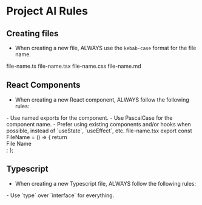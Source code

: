# Project AI Rules

## Creating files

- When creating a new file, ALWAYS use the `kebab-case` format for the file name.

<example>
    file-name.ts
    file-name.tsx
    file-name.css
    file-name.md
</example>

## React Components

- When creating a new React component, ALWAYS follow the following rules:

<rules>
    - Use named exports for the component.
    - Use PascalCase for the component name.
    - Prefer using existing components and/or hooks when possible, instead of `useState`, `useEffect`, etc.
</rules>

<example>
    file-name.tsx
    export const FileName = () => {
        return <div>File Name</div>;
    };
</example>

## Typescript

- When creating a new Typescript file, ALWAYS follow the following rules:

<rules>
    - Use `type` over `interface` for everything.
</rules>
